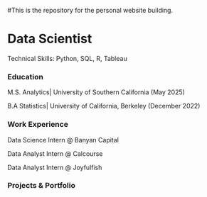 #This is the repository for the personal website building.
# Data Scientist
Technical Skills: Python, SQL, R, Tableau

### Education
M.S. Analytics| University of Southern California (May 2025) 

B.A Statistics| University of California, Berkeley (December 2022)

### Work Experience
Data Science Intern @ Banyan Capital

Data Analyst Intern @ Calcourse

Data Analyst Intern @ Joyfulfish

### Projects & Portfolio
